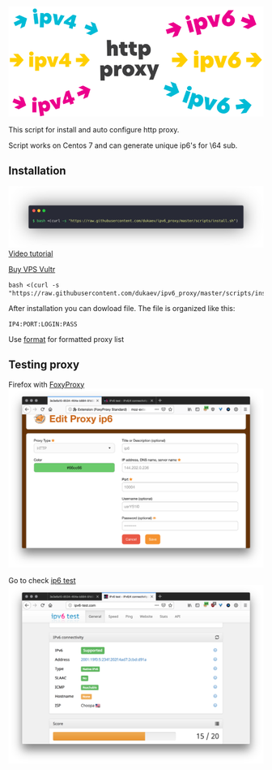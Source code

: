 ![cover](cover.svg)

This script for install and auto configure http proxy.

Script works on Centos 7
and can generate unique ip6's for \64 sub.

## Installation
![screen](screen.png)
[Video tutorial](https://youtu.be/EKBJHSTmT4w)

[Buy VPS  Vultr](https://www.vultr.com/?ref=7502192)
```
bash <(curl -s "https://raw.githubusercontent.com/dukaev/ipv6_proxy/master/scripts/install.sh")
```
After installation you can dowload file.
The file is organized like this:
```
IP4:PORT:LOGIN:PASS
```
Use [format](http://buyproxies.org/panel/format.php
) for formatted proxy list

## Testing proxy

Firefox with [FoxyProxy](https://addons.mozilla.org/en-US/firefox/addon/foxyproxy-standard/)
![Foxy](foxyproxy.png)

Go to check [ip6 test](http://ipv6-test.com/)
![check ip](check_ip.png)
